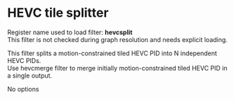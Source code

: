 <!-- automatically generated - do not edit, patch gpac/applications/gpac/gpac.c -->

# HEVC tile splitter  
  
Register name used to load filter: __hevcsplit__  
This filter is not checked during graph resolution and needs explicit loading.  
  
This filter splits a motion-constrained tiled HEVC PID into N independent HEVC PIDs.  
Use hevcmerge filter to merge initially motion-constrained tiled HEVC PID in a single output.  
  
No options  
  
